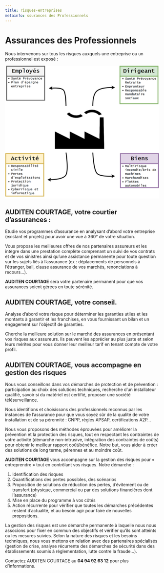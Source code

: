 ```yaml
---
title: risques-entreprises
metainfo: ssurances des Professionnels
---
```


# Assurances des Professionnels

Nous intervenons sur tous les risques auxquels une entreprise ou un professionnel est exposé :

![](..\src\assets\Entreprise.png)

## AUDITEN COURTAGE, votre courtier d’assurances :

Etudie vos programmes d’assurance en analysant d’abord votre entreprise (existant et projets) pour avoir une vue à 360° de votre situation.

Vous propose les meilleures offres de nos partenaires assureurs et les intègre dans une prestation complète comprenant un suivi de vos contrats et de vos sinistres ainsi qu’une assistance permanente pour toute question sur les sujets liés à l’assurance (ex : déplacements de personnels à l’étranger, bail, clause assurance de vos marchés, renonciations à recours…).

**AUDITEN COURTAGE** sera votre partenaire permanent pour que vos assurances soient gérées en toute sérénité.

 

## AUDITEN COURTAGE, votre conseil.

Analyse d’abord votre risque pour déterminer les garanties utiles et les montants à garantir et les franchises, en vous fournissant un bilan et un engagement sur l’objectif de garanties.

Cherche la meilleure solution sur le marché des assurances en présentant vos risques aux assureurs. Ils peuvent les apprécier au plus juste et selon leurs mérites pour vous donner leur meilleur tarif en tenant compte de votre profil.

 

## AUDITEN COURTAGE, vous accompagne en gestion des risques

Nous vous conseillons dans vos démarches de protection et de prévention : participation au choix des solutions techniques, recherche d’un installateur qualifié, savoir si du matériel est certifié, proposer une société télésurveillance. 

Nous identifions et choisissons des professionnels reconnus par les instances de l’assurance pour que vous soyez sûr de la qualité de votre installation et de sa pérennité : CNPP, règles APSAP, certifications A2P…

Nous vous proposons des méthodes éprouvées pour améliorer la prévention et la protection des risques, tout en respectant les contraintes de votre activité (démarche non-intrusive, intégration des contraintes de coûts) pour obtenir le meilleur rapport coût/bénéfice. Notre but, vous aider à créer des solutions de long terme, pérennes et au moindre coût.

 **AUDITEN COURTAGE** vous accompagne sur la gestion des risques pour « entreprendre » tout en contrôlant vos risques. Notre démarche :

1. Identification des risques
2. Quantifications des pertes possibles, des scénarios
3. Proposition de solutions de réduction des pertes, d’évitement ou de transfert (physique, commercial ou par des solutions financières dont l’assurance) 
4. Mise en place du programme à vos côtés 
5. Action récurrente pour vérifier que toutes les démarches précédentes restent d’actualité, et au besoin agir pour faire de nouvelles propositions. 

La gestion des risques est une démarche permanente à laquelle nous nous associons pour fixer en commun des objectifs et vérifier qu’ils sont atteints ou les mesures suivies. Selon la nature des risques et les besoins techniques, nous vous mettons en relation avec des partenaires spécialisés (gestion de crise, analyse récurrente des démarches de sécurité dans des établissements soumis à réglementation, lutte contre la fraude…).

 

Contactez AUDITEN COURTAGE au **04 94 92 63 12** pour plus d’informations.
